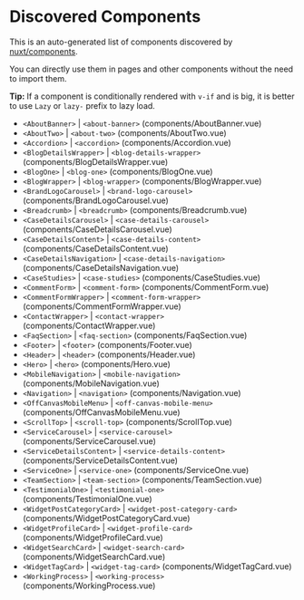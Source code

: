 # Discovered Components

This is an auto-generated list of components discovered by [nuxt/components](https://github.com/nuxt/components).

You can directly use them in pages and other components without the need to import them.

**Tip:** If a component is conditionally rendered with `v-if` and is big, it is better to use `Lazy` or `lazy-` prefix to lazy load.

- `<AboutBanner>` | `<about-banner>` (components/AboutBanner.vue)
- `<AboutTwo>` | `<about-two>` (components/AboutTwo.vue)
- `<Accordion>` | `<accordion>` (components/Accordion.vue)
- `<BlogDetailsWrapper>` | `<blog-details-wrapper>` (components/BlogDetailsWrapper.vue)
- `<BlogOne>` | `<blog-one>` (components/BlogOne.vue)
- `<BlogWrapper>` | `<blog-wrapper>` (components/BlogWrapper.vue)
- `<BrandLogoCarousel>` | `<brand-logo-carousel>` (components/BrandLogoCarousel.vue)
- `<Breadcrumb>` | `<breadcrumb>` (components/Breadcrumb.vue)
- `<CaseDetailsCarousel>` | `<case-details-carousel>` (components/CaseDetailsCarousel.vue)
- `<CaseDetailsContent>` | `<case-details-content>` (components/CaseDetailsContent.vue)
- `<CaseDetailsNavigation>` | `<case-details-navigation>` (components/CaseDetailsNavigation.vue)
- `<CaseStudies>` | `<case-studies>` (components/CaseStudies.vue)
- `<CommentForm>` | `<comment-form>` (components/CommentForm.vue)
- `<CommentFormWrapper>` | `<comment-form-wrapper>` (components/CommentFormWrapper.vue)
- `<ContactWrapper>` | `<contact-wrapper>` (components/ContactWrapper.vue)
- `<FaqSection>` | `<faq-section>` (components/FaqSection.vue)
- `<Footer>` | `<footer>` (components/Footer.vue)
- `<Header>` | `<header>` (components/Header.vue)
- `<Hero>` | `<hero>` (components/Hero.vue)
- `<MobileNavigation>` | `<mobile-navigation>` (components/MobileNavigation.vue)
- `<Navigation>` | `<navigation>` (components/Navigation.vue)
- `<OffCanvasMobileMenu>` | `<off-canvas-mobile-menu>` (components/OffCanvasMobileMenu.vue)
- `<ScrollTop>` | `<scroll-top>` (components/ScrollTop.vue)
- `<ServiceCarousel>` | `<service-carousel>` (components/ServiceCarousel.vue)
- `<ServiceDetailsContent>` | `<service-details-content>` (components/ServiceDetailsContent.vue)
- `<ServiceOne>` | `<service-one>` (components/ServiceOne.vue)
- `<TeamSection>` | `<team-section>` (components/TeamSection.vue)
- `<TestimonialOne>` | `<testimonial-one>` (components/TestimonialOne.vue)
- `<WidgetPostCategoryCard>` | `<widget-post-category-card>` (components/WidgetPostCategoryCard.vue)
- `<WidgetProfileCard>` | `<widget-profile-card>` (components/WidgetProfileCard.vue)
- `<WidgetSearchCard>` | `<widget-search-card>` (components/WidgetSearchCard.vue)
- `<WidgetTagCard>` | `<widget-tag-card>` (components/WidgetTagCard.vue)
- `<WorkingProcess>` | `<working-process>` (components/WorkingProcess.vue)
